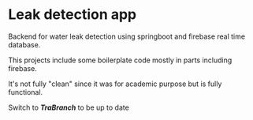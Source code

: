 # Leak detection app 

Backend for water leak detection using springboot and firebase real time database.

This projects include some boilerplate code mostly in parts including firebase. 

It's not fully "clean" since it was for academic purpose but is fully functional.

Switch to ***TraBranch*** to be up to date
